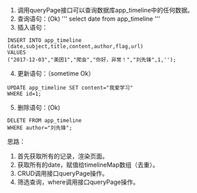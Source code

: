 1. 调用queryPage接口可以查询数据库app_timeline中的任何数据。
2. 查询语句：(Ok)
'''
select date from app_timeline
'''
3. 插入语句：
```
INSERT INTO app_timeline 
(date,subject,title,content,author,flag,url)
VALUES
("2017-12-03","美团1","爬虫","你好，异常！","刘先锋",1,'');
```
4. 更新语句：（sometime Ok）
```
UPDATE app_timeline SET content="我爱学习"
WHERE id=1;
```
5. 删除语句：(Ok)
```
DELETE FROM app_timeline
WHERE author="刘先锋";
```
思路：
1. 首先获取所有的记录，渲染页面。
2. 获取所有的date，赋值给timelineMap数组（去重）。
3. CRUD调用接口queryPage操作。
4. 筛选查询，where调用接口queryPage操作。

